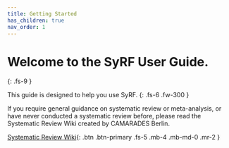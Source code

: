 ```yaml
---
title: Getting Started
has_children: true
nav_order: 1
---
```


# Welcome to the SyRF User Guide.
{: .fs-9 }

This guide is designed to help you use SyRF.
{: .fs-6 .fw-300 }

If you require general guidance on systematic review or meta-analysis, or have never conducted a systematic review before, please read the Systematic Review Wiki created by CAMARADES Berlin.

[Systematic Review Wiki](http://camarades.de/){: .btn .btn-primary .fs-5 .mb-4 .mb-md-0 .mr-2 }
